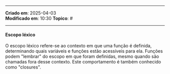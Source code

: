 ***
**Criado em**: 2025-04-03  
**Modificado em**: 10:30
**Topico**: #
***
#### Escopo léxico

O escopo léxico refere-se ao contexto em que uma função é definida, determinando quais variáveis e funções estão acessíveis para ela. Funções podem "lembrar" do escopo em que foram definidas, mesmo quando são chamadas fora desse contexto. Este comportamento é também conhecido como "closures".
